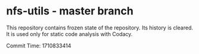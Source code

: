 # nfs-utils - master branch

This repository contains frozen state of the repository.
Its history is cleared. It is used only for static code
analysis with Codacy.

Commit Time: 1710833414